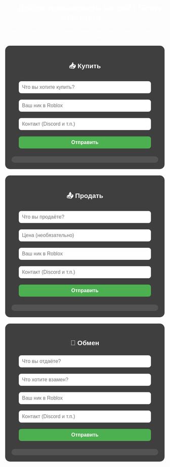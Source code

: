 <!DOCTYPE html>
<html lang="ru">
<head>
  <meta charset="UTF-8" />
  <title>Grow a Garden | Заявки</title>
  <style>
    body {
      margin: 0;
      font-family: Arial, sans-serif;
      background: url('https://insider-gaming.com/wp-content/uploads/2025/05/grow-a-garden-update.png') no-repeat center center fixed;
      background-size: cover;
      color: white;
      text-align: center;
    }

    .overlay {
      background: rgba(0, 0, 0, 0.7);
      padding: 20px;
      margin: 30px auto 10px;
      border-radius: 12px;
      max-width: 700px;
    }

    section {
      background-color: rgba(0, 0, 0, 0.75);
      padding: 20px;
      margin: 20px auto;
      max-width: 600px;
      border-radius: 15px;
    }

    input, button {
      width: 90%;
      padding: 10px;
      margin: 10px 0;
      border-radius: 8px;
      border: none;
      font-size: 16px;
    }

    button {
      background-color: #4caf50;
      color: white;
      cursor: pointer;
      font-weight: bold;
      transition: transform 0.2s ease;
    }

    button:hover {
      background-color: #3e8e41;
      transform: scale(1.05);
    }

    button:active {
      transform: scale(1.1);
    }

    .entry {
      background-color: rgba(255, 255, 255, 0.1);
      padding: 10px;
      border-radius: 10px;
      margin-top: 15px;
      text-align: left;
      white-space: pre-line;
    }
  </style>
</head>
<body>

  <div class="overlay">
    <h1>🌱 Добро пожаловать на сайт Grow a Garden! 🌻</h1>
    <p>Здесь вы можете подать заявки на покупку, продажу и обмен предметов из игры Grow a Garden.</p>
  </div>

  <section>
    <h2>📥 Купить</h2>
    <form onsubmit="sendForm(event, 'buy')">
      <input type="text" placeholder="Что вы хотите купить?" required />
      <input type="text" placeholder="Ваш ник в Roblox" required />
      <input type="text" placeholder="Контакт (Discord и т.п.)" />
      <button type="submit">Отправить</button>
    </form>
    <div class="entry" id="entries-buy"></div>
  </section>

  <section>
    <h2>📤 Продать</h2>
    <form onsubmit="sendForm(event, 'sell')">
      <input type="text" placeholder="Что вы продаёте?" required />
      <input type="text" placeholder="Цена (необязательно)" />
      <input type="text" placeholder="Ваш ник в Roblox" required />
      <input type="text" placeholder="Контакт (Discord и т.п.)" />
      <button type="submit">Отправить</button>
    </form>
    <div class="entry" id="entries-sell"></div>
  </section>

  <section>
    <h2>🔁 Обмен</h2>
    <form onsubmit="sendForm(event, 'trade')">
      <input type="text" placeholder="Что вы отдаёте?" required />
      <input type="text" placeholder="Что хотите взамен?" required />
      <input type="text" placeholder="Ваш ник в Roblox" required />
      <input type="text" placeholder="Контакт (Discord и т.п.)" />
      <button type="submit">Отправить</button>
    </form>
    <div class="entry" id="entries-trade"></div>
  </section>

  <script>
    const webhook = "https://discord.com/api/webhooks/ВАШ_WEBHOOK";

    function sendForm(e, type) {
      e.preventDefault();
      const inputs = e.target.querySelectorAll("input");
      let message = `📝 Заявка: ${type.toUpperCase()}\n`;

      inputs.forEach((input) => {
        message += `**${input.placeholder}**: ${input.value}\n`;
      });

      document.getElementById(`entries-${type}`).innerText = message;

      fetch(webhook, {
        method: "POST",
        headers: { "Content-Type": "application/json" },
        body: JSON.stringify({ content: message }),
      });

      inputs.forEach((input) => input.value = "");
    }
  </script>

</body>
</html>
